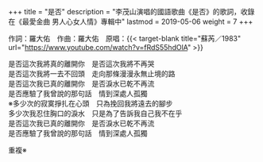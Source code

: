 +++
title = "是否"
description = "李茂山演唱的國語歌曲《是否》的歌詞，收錄在《最愛金曲 男人心女人情》專輯中"
lastmod = 2019-05-06
weight = 7
+++

作詞：羅大佑　作曲：羅大佑　原唱：{{< target-blank title="蘇芮／1983" url="https://www.youtube.com/watch?v=fRdS55hdOlA" >}}

是否這次我將真的離開你　是否這次我將不再哭  
是否這次我將一去不回頭　走向那條漫漫永無止境的路  
是否這次我已真的離開你　是否淚水已乾不再流  
是否應驗了我曾說的那句話　情到深處人孤獨  
※多少次的寂寞掙扎在心頭　只為挽回我將遠去的腳步  
多少次我忍住胸口的淚水　只是為了告訴我自己我不在乎  
是否這次我已真的離開你　是否淚水已乾不再流  
是否應驗了我曾說的那句話　情到深處人孤獨  

重複※
